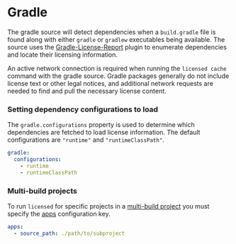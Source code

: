 # Gradle

The gradle source will detect dependencies when a `build.gradle` file is found along with either `gradle` or `gradlew` executables being available. The source uses the [Gradle-License-Report](https://github.com/jk1/Gradle-License-Report) plugin to enumerate dependencies and locate their licensing information.

An active network connection is required when running the `licensed cache` command with the gradle source.  Gradle packages generally do not include license text or other legal notices, and additional network requests are needed to find and pull the necessary license content.

### Setting dependency configurations to load

The `gradle.configurations` property is used to determine which dependencies are fetched to load license information.  The default configurations are `"runtime"` and `"runtimeClassPath"`.

```yml
gradle:
  configurations:
    - runtime
    - runtimeClassPath
```
### Multi-build projects

To run `licensed` for specific projects in a [multi-build project](https://docs.gradle.org/current/userguide/multi_project_builds.html) you must specify the [apps](../configuration/application_source.md) configuration key.

```yml
apps:
  - source_path: ./path/to/subproject
```
